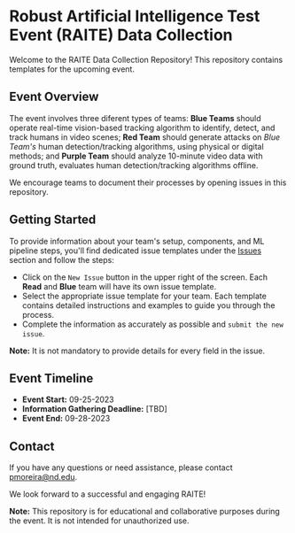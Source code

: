 # Robust Artificial Intelligence Test Event (RAITE) Data Collection

Welcome to the RAITE Data Collection Repository! This repository contains templates for the upcoming event.

## Event Overview

The event involves three diferent types of teams: 
**Blue Teams** should operate real-time vision-based tracking algorithm to identify, detect, and track humans in video scenes;
**Red Team** should generate attacks on *Blue Team's* human detection/tracking algorithms, using physical or digital methods; and 
**Purple Team** should analyze 10-minute video data with ground truth, evaluates human detection/tracking algorithms offline.

We encourage teams to document their processes by opening issues in this repository.

## Getting Started

To provide information about your team's setup, components, and ML pipeline steps, you'll find dedicated issue templates under the [Issues](https://github.com/psaboia/RAITE-experiment-data-collection/issues) section and follow the steps: 

- Click on the `New Issue` button in the upper right of the screen. Each **Read** and **Blue** team will have its own issue template.
- Select the appropriate issue template for your team. Each template contains detailed instructions and examples to guide you through the process.
- Complete the information as accurately as possible and `submit the new issue`.

**Note:** It is not mandatory to provide details for every field in the issue.

## Event Timeline

- **Event Start:** 09-25-2023
- **Information Gathering Deadline:** [TBD]
- **Event End:** 09-28-2023

## Contact

If you have any questions or need assistance, please contact [pmoreira@nd.edu](mailto:pmoreira@nd.edu).

We look forward to a successful and engaging RAITE!

**Note:** This repository is for educational and collaborative purposes during the event. It is not intended for unauthorized use.
